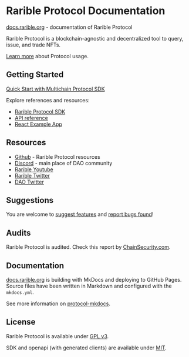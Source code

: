 # Rarible Protocol Documentation

[docs.rarible.org](https://docs.rarible.org/) - documentation of Rarible Protocol

Rarible Protocol is a blockchain-agnostic and decentralized tool to query, issue, and trade NFTs.

[Learn more](https://docs.rarible.org/overview/protocol-overview/) about Protocol usage.

## Getting Started

[Quick Start with Multichain Protocol SDK](https://docs.rarible.org/getting-started/quick-start/)

Explore references and resources:

* [Rarible Protocol SDK](https://docs.rarible.org/union-sdk/)
* [API reference](https://docs.rarible.org/api-reference/)
* [React Example App](https://github.com/rarible/example)

## Resources

* [Github](https://github.com/rarible) - Rarible Protocol resources
* [Discord](https://discord.gg/zqsZsEWBbN) - main place of DAO community
* [Rarible Youtube](https://www.youtube.com/c/Rarible)
* [Rarible Twitter](https://twitter.com/rarible)
* [DAO Twitter](https://twitter.com/raribledao)

## Suggestions

You are welcome to [suggest features](https://github.com/rarible/protocol/discussions) and [report bugs found](https://github.com/rarible/protocol/issues)!

## Audits

Rarible Protocol is audited. Check this report by [ChainSecurity.com](https://chainsecurity.com/security-audit/rarible-exchange-v2-smart-contracts/).

## Documentation

[docs.rarible.org](https://docs.rarible.org/) is building with MkDocs and deploying to GitHub Pages. Source files have been written in Markdown and configured with the `mkdocs.yml`.

See more information on [protocol-mkdocs](protocol-mkdocs.md).

## License

Rarible Protocol is available under [GPL v3](docs/LICENSE.md).

SDK and openapi (with generated clients) are available under [MIT](docs/MIT-LICENSE.md).
